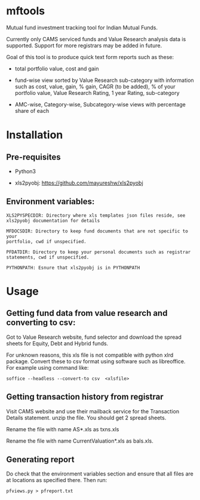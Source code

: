# mftools

Mutual fund investment tracking tool for Indian Mutual Funds.

Currently only CAMS serviced funds and Value Research analysis data is
supported. Support for more registrars may be added in future.

Goal of this tool is to produce quick text form reports such as these:

- total portfolio value, cost and gain

- fund-wise view sorted by Value Research sub-category with information such as
  cost, value, gain, % gain, CAGR (to be added), % of your portfolio value,
  Value Research Rating, 1 year Rating, sub-category

- AMC-wise, Category-wise, Subcategory-wise views with percentage share of each

# Installation

## Pre-requisites

- Python3

- xls2pyobj: https://github.com/mayureshw/xls2pyobj

## Environment variables:

    XLS2PYSPECDIR: Directory where xls templates json files reside, see
    xls2pyobj documentation for details

    MFDOCSDIR: Directory to keep fund documents that are not specific to your
    portfolio, cwd if unspecified.

    PFDATDIR: Directory to keep your personal documents such as registrar
    statements, cwd if unspecified.

    PYTHONPATH: Esnure that xls2pyobj is in PYTHONPATH

# Usage

## Getting fund data from value research and converting to csv:

Got to Value Research website, fund selector and download the spread sheets for
Equity, Debt and Hybrid funds.

For unknown reasons, this xls file is not compatible with python xlrd package.
Convert these to csv format using software such as libreoffice. For example
using command like:

    soffice --headless --convert-to csv  <xlsfile>

## Getting transaction history from registrar

Visit CAMS website and use their mailback service for the Transaction Details
statement. unzip the file. You should get 2 spread sheets.

Rename the file with name AS*.xls as txns.xls

Rename the file with name CurrentValuation*.xls as bals.xls.

## Generating report

Do check that the environment variables section and ensure that all files are
at locations as specified there. Then run:

    pfviews.py > pfreport.txt

